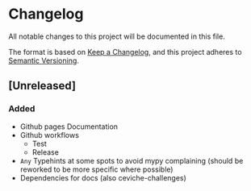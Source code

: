 # Changelog

All notable changes to this project will be documented in this file.

The format is based on [Keep a Changelog](https://keepachangelog.com/en/1.0.0/),
and this project adheres to [Semantic Versioning](https://semver.org/spec/v2.0.0.html).

## [Unreleased]

### Added

- Github pages Documentation
- Github workflows
    - Test
    - Release
- `Any` Typehints at some spots to avoid mypy complaining (should be reworked to be more specific where possible)
- Dependencies for docs (also ceviche-challenges)
